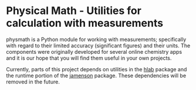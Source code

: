 Physical Math - Utilities for calculation with measurements
=========================================================
physmath is a Python module for working with measurements; specifically
with regard to their limited accuracy (significant figures) and
their units. The components were originally developed for several
online chemistry apps and it is our hope that you will find them useful
in your own projects.

Currently, parts of this project depends on utilities in the
[hlab](https://github.com/matthagy/hlab) package
and the runtime portion of the
[jamenson](https://github.com/matthagy/jamenson) package.
These dependencies will be removed in the future.
